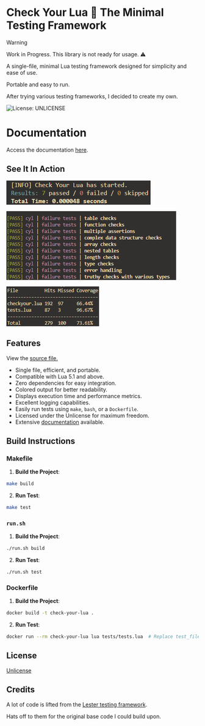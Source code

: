 # Check Your Lua 🔎 The Minimal Testing Framework

> [!WARNING]
> Work in Progress. This library is not ready for usage. ⚠️

A single-file, minimal Lua testing framework designed for simplicity and ease of use.

Portable and easy to run.

After trying various testing frameworks, I decided to create my own.

![License: UNLICENSE](https://img.shields.io/badge/License-UNLICENSE-blue.svg)

# Documentation

Access the documentation [here](https://sieep-coding.github.io/cyl-docs/).

## See It In Action

![](https://github.com/Sieep-Coding/Check-Your-Lua/blob/main/assets/simple.png)

![](https://github.com/Sieep-Coding/Check-Your-Lua/blob/main/assets/passing.png)

![](https://github.com/Sieep-Coding/Check-Your-Lua/blob/main/assets/output.png)

## Features

View the [source file.](https://github.com/Sieep-Coding/Check-Your-Lua/blob/main/checkyour.lua)

- Single file, efficient, and portable.
- Compatible with Lua 5.1 and above.
- Zero dependencies for easy integration.
- Colored output for better readability.
- Displays execution time and performance metrics.
- Excellent logging capabilities.
- Easily run tests using `make`, `bash`, or a `Dockerfile`.
- Licensed under the Unlicense for maximum freedom.
- Extensive [documentation](https://sieep-coding.github.io/cyl-docs/) available.

## Build Instructions

### Makefile

1. **Build the Project**:
```bash
make build
```

2. **Run Test**:
 ```bash
make test
```

### `run.sh`
1. **Build the Project**:
```bash
./run.sh build
```

2. **Run Test**:
 ```bash
./run.sh test
```

### Dockerfile
1. **Build the Project**:
```bash
docker build -t check-your-lua .
```

2. **Run Test**:
 ```bash
docker run --rm check-your-lua lua tests/tests.lua  # Replace test_file.lua with your actual test file

```

## License

[Unlicense](https://github.com/Sieep-Coding/Check-Your-Lua/blob/main/LICENSE)

## Credits

A lot of code is lifted from the [Lester testing framework](https://github.com/edubart/lester).

Hats off to them for the original base code I could build upon.
